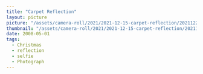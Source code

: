 ```yaml
---
title: "Carpet Reflection"
layout: picture
picture: "/assets/camera-roll/2021/2021-12-15-carpet-reflection/20211225_233747079_iOS.jpg"
thumbnail: "/assets/camera-roll/2021/2021-12-15-carpet-reflection/20211225_233747079_iOS-thumbnail.jpg"
date: 2008-05-01
tags:
  - Christmas
  - reflection
  - selfie
  - Photograph
---
```

